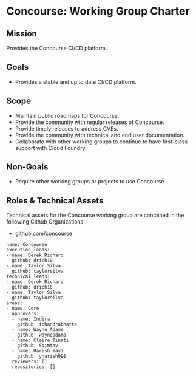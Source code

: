 # Concourse: Working Group Charter

## Mission

Provides the Concourse CI/CD platform.

## Goals
* Provides a stable and up to date CI/CD platform.

## Scope
* Maintain public roadmaps for Concourse.
* Provide the community with regular releases of Concourse.
* Provide timely releases to address CVEs.
* Provide the community with technical and end user documentation.
* Collaborate with other working groups to continue to have first-class support with Cloud Foundry.

## Non-Goals

* Require other working groups or projects to use Concourse.

## Roles & Technical Assets

Technical assets for the Concourse working group are contained in the following Github Organizations:

* [github.com/concourse](https://github.com/concourse)

```
name: Concourse
execution_leads:
- name: Derek Richard
  github: drich10
- name: Taylor Silva
  github: taylorsilva
technical_leads:
- name: Derek Richard
  github: drich10
- name: Taylor Silva
  github: taylorsilva
areas:
- name: Core
  approvers:
  - name: Indira
    github: ichandrabhatta
  - name: Wayne Adams
    github: wayneadams
  - name: Claire Tinati
    github: Spimtav
  - name: Harish Yayi
    github: yharish991
  reviewers: []
  repositories: []
```
